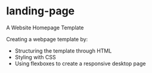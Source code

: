 # landing-page
A Website Homepage Template

Creating a webpage template by:
- Structuring the template through HTML
- Styling with CSS
- Using flexboxes to create a responsive desktop page
